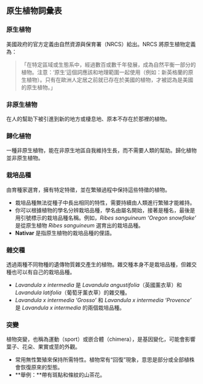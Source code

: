 ## 原生植物詞彙表

### 原生植物

美國政府的官方定義由自然資源與保育署（NRCS）給出。NRCS 將原生植物定義為：

>「在特定區域或生態系中，經過數百或數千年發展，成為自然平衡一部分的植物。注意：‘原生’這個詞應該和地理範圍一起使用（例如：新英格蘭的原生植物）。只有在歐洲人定居之前就已存在於美國的植物，才被認為是美國的原生植物。」

### 非原生植物

在人的幫助下被引進到新的地方或棲息地、原本不存在於那裡的植物。

### 歸化植物

一種非原生植物，能在非原生地區自我維持生長，而不需要人類的幫助。歸化植物並非原生植物。

### 栽培品種

由育種家選育，擁有特定特徵，並在繁殖過程中保持這些特徵的植物。

- 栽培品種無法從種子中長出相同的特性，需要持續由人類進行繁殖才能維持。
- 你可以根據植物的學名分辨栽培品種，學名由屬名開始，接著是種名，最後是用引號標示的栽培品種名稱。例如，*Ribes sanguineum ‘Oregon snowflake’* 是從原生植物 *Ribes sanguineum* 選育出的栽培品種。
- **Nativar** 是指原生植物的栽培品種的俚語。

### 雜交種

透過兩種不同物種的遺傳物質雜交產生的植物。雜交種本身不是栽培品種，但雜交種也可以有自己的栽培品種。

- *Lavandula x intermedia* 是 *Lavandula angustifolia*（英國薰衣草）和 *Lavandula latifolia*（葡萄牙薰衣草）的雜交種。
- *Lavandula x intermedia ‘Grosso’* 和 *Lavandula x intermedia ‘Provence’* 是 *Lavandula x intermedia* 的兩個栽培品種。

### 突變

植物突變，也稱為運動（sport）或嵌合體（chimera），是基因變化，可能會影響葉子、花朵、果實或莖的外觀。

- 常用無性繁殖來保持所需特性。植物常有“回復”現象，意思是部分或全部植株會恢復原來的型態。
- **舉例：**帶有斑點和條紋的山茶花。
